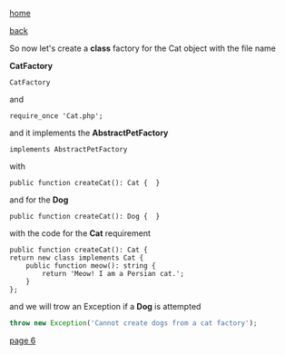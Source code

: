 [home](./page01.md)

[back](./page04.md)
 
 So now let's create a **class** factory for the Cat object with the file name
  
**CatFactory**
 
 ```
 CatFactory
 ```
 
 and
 ```
 require_once 'Cat.php';
 ```
 
 and it implements the **AbstractPetFactory**
```
implements AbstractPetFactory
```
with

```
public function createCat(): Cat {  }
```
and for the **Dog**

```
public function createCat(): Dog {  }
```

with the code for the **Cat** requirement
```
public function createCat(): Cat {
return new class implements Cat {
    public function meow(): string {
        return 'Meow! I am a Persian cat.';
    }
};
```

and we will trow an Exception if a **Dog** is attempted

```php
throw new Exception('Cannot create dogs from a cat factory');
```


[page 6](./page06.md)
